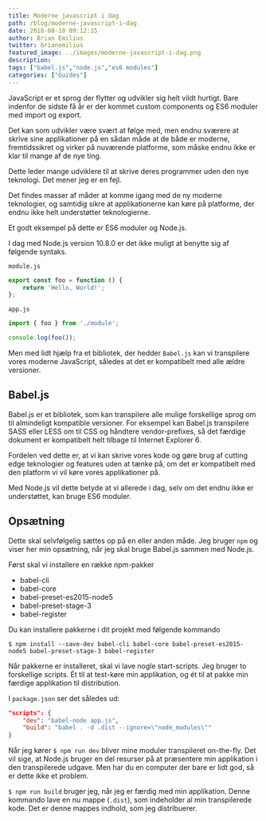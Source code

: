 ```yaml
---
title: Moderne javascript i dag
path: /blog/moderne-javascript-i-dag
date: 2018-08-10 09:12:15
author: Brian Emilius
twitter: brianemilius
featured_image: ../images/moderne-javascript-i-dag.png
description:
tags: ["babel.js","node.js","es6 modules"]
categories: ["Guides"]
---
```

JavaScript er et sprog der flytter og udvikler sig helt vildt hurtigt. Bare indenfor de sidste få år er der kommet custom components og ES6 moduler med import og export.

Det kan som udvikler være svært at følge med, men endnu sværere at skrive sine applikationer på en sådan måde at de både er moderne, fremtidssikret og virker på nuværende platforme, som måske endnu ikke er klar til mange af de nye ting.

Dette leder mange udviklere til at skrive deres programmer uden den nye teknologi. Det mener jeg er en fejl.

<!-- more -->

Det findes masser af måder at komme igang med de ny moderne teknologier, og samtidig sikre at applikationerne kan køre på platforme, der endnu ikke helt understøtter teknologierne.

Et godt eksempel på dette er ES6 moduler og Node.js.

I dag med Node.js version 10.8.0 er det ikke muligt at benytte sig af følgende syntaks.

`module.js`
```js
export const foo = function () {
	return 'Hello, World!';
};
```

`app.js`
```js
import { foo } from './module';

console.log(foo());
```

Men med lidt hjælp fra et bibliotek, der hedder `Babel.js` kan vi transpilere vores moderne JavaScript, således at det er kompatibelt med alle ældre versioner.

## Babel.js
Babel.js er et bibliotek, som kan transpilere alle mulige forskellige sprog om til almindeligt kompatible versioner. For eksempel kan Babel.js transpilere SASS eller LESS om til CSS og håndtere vendor-prefixes, så det færdige dokument er kompatibelt helt tilbage til Internet Explorer 6.

Fordelen ved dette er, at vi kan skrive vores kode og gøre brug af cutting edge teknologier og features uden at tænke på, om det er kompatibelt med den platform vi vil køre vores applikationer på.

Med Node.js vil dette betyde at vi allerede i dag, selv om det endnu ikke er understøttet, kan bruge ES6 moduler.

## Opsætning
Dette skal selvfølgelig sættes op på en eller anden måde. Jeg bruger `npm` og viser her min opsætning, når jeg skal bruge Babel.js sammen med Node.js.

Først skal vi installere en række npm-pakker
- babel-cli
- babel-core
- babel-preset-es2015-node5
- babel-preset-stage-3
- babel-register

Du kan installere pakkerne i dit projekt med følgende kommando
```
$ npm install --save-dev babel-cli babel-core babel-preset-es2015-node5 babel-preset-stage-3 babel-register
```

Når pakkerne er installeret, skal vi lave nogle start-scripts. Jeg bruger to forskellige scripts. Ét til at test-køre min applikation, og ét til at pakke min færdige applikation til distribution.

I `package.json` ser det således ud:
```json
"scripts": {
	"dev": "babel-node app.js",
	"build": "babel . -d .dist --ignore=\"node_modules\""
}
```

Når jeg kører `$ npm run dev` bliver mine moduler transpileret on-the-fly. Det vil sige, at Node.js bruger en del resurser på at præsentere min applikation i den transpilerede udgave. Men har du en computer der bare er lidt god, så er dette ikke et problem.

`$ npm run build` bruger jeg, når jeg er færdig med min applikation. Denne kommando lave en nu mappe (`.dist`), som indeholder al min transpilerede kode. Det er denne mappes indhold, som jeg distribuerer.